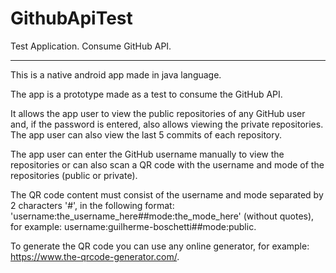 # GithubApiTest
Test Application. Consume GitHub API.

-------------------------------------------------------------------------

This is a native android app made in java language.

The app is a prototype made as a test to consume the GitHub API.

It allows the app user to view the public repositories of any GitHub user and, if the password is entered, also allows viewing the private repositories. The app user can also view the last 5 commits of each repository.

The app user can enter the GitHub username manually to view the repositories or can also scan a QR code with the username and mode of the repositories (public or private). 

The QR code content must consist of the username and mode separated by 2 characters '#', in the following format: 'username:the_username_here##mode:the_mode_here' (without quotes), for example: username:guilherme-boschetti##mode:public.

To generate the QR code you can use any online generator, for example: https://www.the-qrcode-generator.com/.
